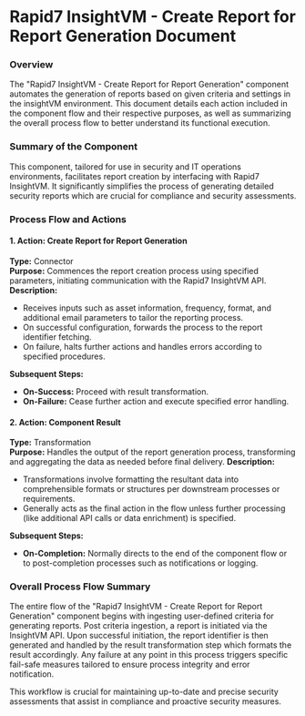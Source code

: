 # Rapid7 InsightVM - Create Report for Report Generation Document

### Overview
The "Rapid7 InsightVM - Create Report for Report Generation" component automates the generation of reports based on given criteria and settings in the insightVM environment. This document details each action included in the component flow and their respective purposes, as well as summarizing the overall process flow to better understand its functional execution.

### Summary of the Component
This component, tailored for use in security and IT operations environments, facilitates report creation by interfacing with Rapid7 InsightVM. It significantly simplifies the process of generating detailed security reports which are crucial for compliance and security assessments.

### Process Flow and Actions
#### 1. Action: Create Report for Report Generation
**Type:** Connector  
**Purpose:** Commences the report creation process using specified parameters, initiating communication with the Rapid7 InsightVM API.  
**Description:**
   - Receives inputs such as asset information, frequency, format, and additional email parameters to tailor the reporting process.
   - On successful configuration, forwards the process to the report identifier fetching.
   - On failure, halts further actions and handles errors according to specified procedures.

**Subsequent Steps:**
   - **On-Success:** Proceed with result transformation.
   - **On-Failure:** Cease further action and execute specified error handling.

#### 2. Action: Component Result
**Type:** Transformation  
**Purpose:** Handles the output of the report generation process, transforming and aggregating the data as needed before final delivery.
**Description:**
   - Transformations involve formatting the resultant data into comprehensible formats or structures per downstream processes or requirements.
   - Generally acts as the final action in the flow unless further processing (like additional API calls or data enrichment) is specified.

**Subsequent Steps:**
   - **On-Completion:** Normally directs to the end of the component flow or to post-completion processes such as notifications or logging.

### Overall Process Flow Summary
The entire flow of the "Rapid7 InsightVM - Create Report for Report Generation" component begins with ingesting user-defined criteria for generating reports. Post criteria ingestion, a report is initiated via the InsightVM API. Upon successful initiation, the report identifier is then generated and handled by the result transformation step which formats the result accordingly. Any failure at any point in this process triggers specific fail-safe measures tailored to ensure process integrity and error notification.

This workflow is crucial for maintaining up-to-date and precise security assessments that assist in compliance and proactive security measures.


